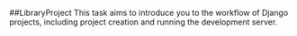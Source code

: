 ##LibraryProject
This task aims to introduce you to the workflow of Django projects, including project creation and running the development server.